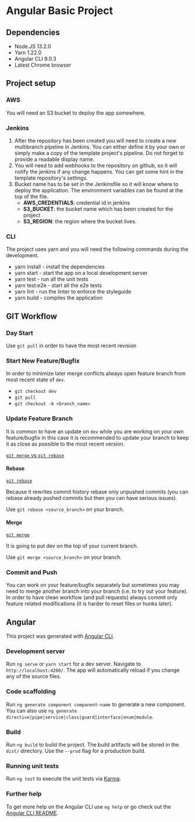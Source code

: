 # Angular Basic Project

## Dependencies

- Node.JS 13.2.0
- Yarn 1.22.0
- Angular CLI 9.0.3
- Latest Chrome browser

## Project setup

### AWS

You will need an S3 bucket to deploy the app somewhere.

### Jenkins

1. After the repository has been created you will need to create a new
   multibranch pipeline in Jenkins. You can either define it by your own or
   simply make a copy of the template project's pipeline.
   Do not forget to provide a readable display name.
1. You will need to add webhooks to the repository on github, so it will notify
   the jenkins if any change happens. You can get some hint in the template
   repository's settings.
1. Bucket name has to be set in the Jenkinsfile so it will know where to deploy
   the application. The environment variables can be found at the top of the
   file.
   - **AWS_CREDENTIALS**: credential id in jenkins
   - **S3_BUCKET**: the bucket name which has been created for the project
   - **S3_REGION**: the region where the bucket lives.

### CLI

The project uses yarn and you will need the following commands during the
development.

- yarn install - install the dependencies
- yarn start - start the app on a local development server
- yarn test - run all the unit tests
- yarn test:e2e - start all the e2e tests
- yarn lint - run the linter to enforce the styleguide
- yarn build - compiles the application

## GIT Workflow

### Day Start

Use `git pull` in order to have the most recent revision

### Start New Feature/Bugfix

In order to minimize later merge conflicts always open feature branch from most
recent state of `dev`.

- `git checkout dev`
- `git pull`
- `git checkout -b <branch_name>`

### Update Feature Branch

It is common to have an update on `dev` while you are working on your own
feature/bugfix in this case it is recommended to update your branch to keep it
as close as possible to the most recent version.

[`git merge` vs `git rebase`](https://www.atlassian.com/git/tutorials/merging-vs-rebasing)

#### Rebase

[`git rebase`](https://www.atlassian.com/git/tutorials/rewriting-history/git-rebase)

Because it rewrites commit history rebase only unpushed commits (you can rebase
already pushed commits but then you can have serious issues).

Use `git rebase <source_branch>` on your branch.

#### Merge

[`git merge`](https://www.atlassian.com/git/tutorials/using-branches/git-merge)

It is going to put dev on the top of your current branch.

Use `git merge <source_branch>` on your branch.

### Commit and Push

You can work on your feature/bugfix separately but sometimes you may need to
merge another branch into your branch (i.e. to try out your feature). In order
to have clean workflow (and pull requests) always commit only feature related
modifications (it is harder to reset files or hunks later).

## Angular

This project was generated with [Angular CLI](https://github.com/angular/angular-cli).

### Development server

Run `ng serve` or `yarn start` for a dev server. Navigate to
`http://localhost:4200/`. The app will automatically reload if you change any of
the source files.

### Code scaffolding

Run `ng generate component component-name` to generate a new component. You can
also use `ng generate directive|pipe|service|class|guard|interface|enum|module`.

### Build

Run `ng build` to build the project. The build artifacts will be stored in the
`dist/` directory. Use the `--prod` flag for a production build.

### Running unit tests

Run `ng test` to execute the unit tests via [Karma](https://karma-runner.github.io).

### Further help

To get more help on the Angular CLI use `ng help` or go check out the
[Angular CLI README](https://github.com/angular/angular-cli/blob/master/README.md).
